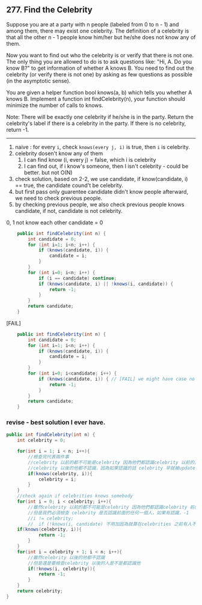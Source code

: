 ## 277. Find the Celebrity

Suppose you are at a party with n people (labeled from 0 to n - 1) and among them, there may exist one celebrity. The definition of a celebrity is that all the other n - 1 people know him/her but he/she does not know any of them.

Now you want to find out who the celebrity is or verify that there is not one. The only thing you are allowed to do is to ask questions like: "Hi, A. Do you know B?" to get information of whether A knows B. You need to find out the celebrity (or verify there is not one) by asking as few questions as possible (in the asymptotic sense).

You are given a helper function bool knows(a, b) which tells you whether A knows B. Implement a function int findCelebrity(n), your function should minimize the number of calls to knows.

Note: There will be exactly one celebrity if he/she is in the party. Return the celebrity's label if there is a celebrity in the party. If there is no celebrity, return -1.

---

1. naive : for every `i`, check `knows(every j, i)` is true, then `i` is celebrity.
2. celebrity dosen't know any of them 
    1. I can find know (i, every j)  = false, which i is celebrity
    2. I can find out, if i know's someone, then I isn't celebrity - could be better. but not O(N)
3. check solution, based on 2-2, we use candidate, if know(candidate, i) == true, the candidate cound't be celebrity.
4. but first pass only guarentee candidate didn't know people afterward, we need to check previous people.
5. by checking previous people, we also check previous people knows candidate, if not, candidate is not celebrity.

0, 1 not know each other
candidate = 0

```java
    public int findCelebrity(int n) {
        int candidate = 0;
        for (int i=1; i<n; i++) {
            if (knows(candidate, i)) {
                candidate = i;
            }
        }
        for (int i=0; i<n; i++) {
        	if (i == candidate) continue;
            if (knows(candidate, i) || !knows(i, candidate)) {
                return -1;
            }
        }
        return candidate;
    }
````

[FAIL]

```java
    public int findCelebrity(int n) {
        int candidate = 0;
        for (int i=1; i<n; i++) {
            if (knows(candidate, i)) {
                candidate = i;
            }
        }
        for (int i=0; i<candidate; i++) {
            if (knows(candidate, i)) { // [FAIL] we might have case no one knows each other.
                return -1;
            }
        }
        return candidate;
    }
````

### revise - best solution I ever have.

```java
public int findCelebrity(int n) {
    int celebrity = 0;

    for(int i = 1; i < n; i++){
        //檢查完代表兩件事
        //celebrity 以前的都不可能是celebrity 因為他們都認識celebrity 以前的其中一個人
        //celebrity 以後的他都不認識，因為如果認識的話 celebrity 早就被update了
        if(knows(celebrity, i)){
            celebrity = i;                  
        }
    }
    //check again if celebrities knows somebody
    for(int i = 0; i < celebrity; i++){
        //雖然celebrity 以前的都不可能是celebrity 因為他們都認識celebrity 前的一個人
        //但是我們必須檢查 celebrity 是否認識前面的任何一個人，如果有認識，-1
        //i != celebrity;
        //  if (!knows(i, candidate) 不用加因為就算在celebrities 之前有人不認識 celebritiy 他們也認識了期她的人 )    
    if(knows(celebrity, i)){
            return -1;   
        }
    }
    for(int i = celebrity + 1; i < n; i++){
        //雖然celebrity 以後的他都不認識
        //但是還是要檢查celebrity 以後的人是不是都認識他
        if(!knows(i, celebrity)){
            return -1;   
        }   
    }
    return celebrity;
}
```

